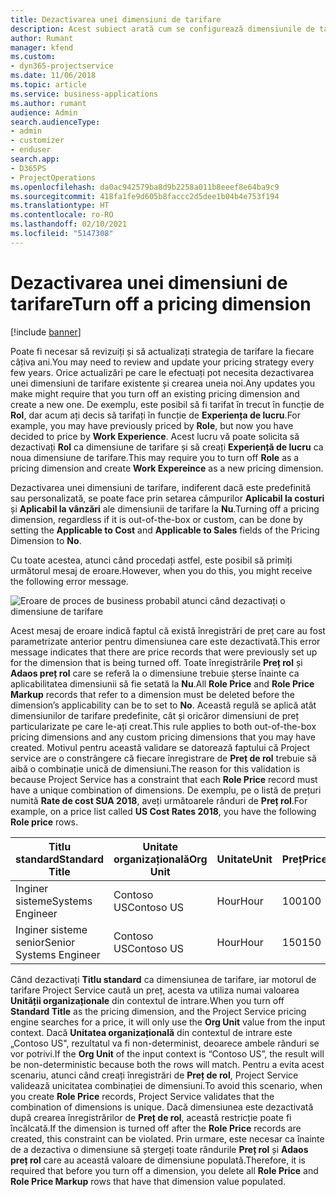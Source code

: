 ```yaml
---
title: Dezactivarea unei dimensiuni de tarifare
description: Acest subiect arată cum se configurează dimensiunile de tarifare în soluția Project service.
author: Rumant
manager: kfend
ms.custom:
- dyn365-projectservice
ms.date: 11/06/2018
ms.topic: article
ms.service: business-applications
ms.author: rumant
audience: Admin
search.audienceType:
- admin
- customizer
- enduser
search.app:
- D365PS
- ProjectOperations
ms.openlocfilehash: da0ac942579ba8d9b2258a011b8eeef8e64ba9c9
ms.sourcegitcommit: 418fa1fe9d605b8faccc2d5dee1b04b4e753f194
ms.translationtype: HT
ms.contentlocale: ro-RO
ms.lasthandoff: 02/10/2021
ms.locfileid: "5147308"
---
```

# <a name="turn-off-a-pricing-dimension"></a><span data-ttu-id="d7642-103">Dezactivarea unei dimensiuni de tarifare</span><span class="sxs-lookup"><span data-stu-id="d7642-103">Turn off a pricing dimension</span></span>

[!include [banner](../includes/psa-now-project-operations.md)]

<span data-ttu-id="d7642-104">Poate fi necesar să revizuiți și să actualizați strategia de tarifare la fiecare câțiva ani.</span><span class="sxs-lookup"><span data-stu-id="d7642-104">You may need to review and update your pricing strategy every few years.</span></span> <span data-ttu-id="d7642-105">Orice actualizări pe care le efectuați pot necesita dezactivarea unei dimensiuni de tarifare existente și crearea uneia noi.</span><span class="sxs-lookup"><span data-stu-id="d7642-105">Any updates you make might require that you turn off an existing pricing dimension and create a new one.</span></span> <span data-ttu-id="d7642-106">De exemplu, este posibil să fi tarifat în trecut în funcție de **Rol**, dar acum ați decis să tarifați în funcție de **Experiența de lucru**.</span><span class="sxs-lookup"><span data-stu-id="d7642-106">For example, you may have previously priced by **Role**, but now you have decided to price by **Work Experience**.</span></span> <span data-ttu-id="d7642-107">Acest lucru vă poate solicita să dezactivați **Rol** ca dimensiune de tarifare și să creați **Experiență de lucru** ca noua dimensiune de tarifare.</span><span class="sxs-lookup"><span data-stu-id="d7642-107">This may require you to turn off **Role** as a pricing dimension and create **Work Expereince** as a new pricing dimension.</span></span> 

<span data-ttu-id="d7642-108">Dezactivarea unei dimensiuni de tarifare, indiferent dacă este predefinită sau personalizată, se poate face prin setarea câmpurilor **Aplicabil la costuri** și **Aplicabil la vânzări** ale dimensiunii de tarifare la **Nu**.</span><span class="sxs-lookup"><span data-stu-id="d7642-108">Turning off a pricing dimension, regardless if it is out-of-the-box or custom, can be done by setting the **Applicable to Cost** and **Applicable to Sales** fields of the Pricing Dimension to **No**.</span></span>

<span data-ttu-id="d7642-109">Cu toate acestea, atunci când procedați astfel, este posibil să primiți următorul mesaj de eroare.</span><span class="sxs-lookup"><span data-stu-id="d7642-109">However, when you do this, you might receive the following error message.</span></span>

![Eroare de proces de business probabil atunci când dezactivați o dimensiune de tarifare](media/Business-Process-Error.png)


<span data-ttu-id="d7642-111">Acest mesaj de eroare indică faptul că există înregistrări de preț care au fost parametrizate anterior pentru dimensiunea care este dezactivată.</span><span class="sxs-lookup"><span data-stu-id="d7642-111">This error message indicates that there are price records that were previously set up for the dimension that is being turned off.</span></span> <span data-ttu-id="d7642-112">Toate înregistrările **Preț rol** și **Adaos preț rol** care se referă la o dimensiune trebuie șterse înainte ca aplicabilitatea dimensiunii să fie setată la **Nu**.</span><span class="sxs-lookup"><span data-stu-id="d7642-112">All **Role Price** and **Role Price Markup** records that refer to a dimension must be deleted before the dimension’s applicability can be to set to **No**.</span></span> <span data-ttu-id="d7642-113">Această regulă se aplică atât dimensiunilor de tarifare predefinite, cât și oricăror dimensiuni de preț particularizate pe care le-ați creat.</span><span class="sxs-lookup"><span data-stu-id="d7642-113">This rule applies to both out-of-the-box pricing dimensions and any custom pricing dimensions that you may have created.</span></span> <span data-ttu-id="d7642-114">Motivul pentru această validare se datorează faptului că Project service are o constrângere că fiecare înregistrare de **Preț de rol** trebuie să aibă o combinație unică de dimensiuni.</span><span class="sxs-lookup"><span data-stu-id="d7642-114">The reason for this validation is because Project Service has a constraint that each **Role Price** record must have a unique combination of dimensions.</span></span> <span data-ttu-id="d7642-115">De exemplu, pe o listă de prețuri numită **Rate de cost SUA 2018**, aveți următoarele rânduri de **Preț rol**.</span><span class="sxs-lookup"><span data-stu-id="d7642-115">For example, on a price list called **US Cost Rates 2018**, you have the following **Role price** rows.</span></span> 

| <span data-ttu-id="d7642-116">Titlu standard</span><span class="sxs-lookup"><span data-stu-id="d7642-116">Standard Title</span></span>         | <span data-ttu-id="d7642-117">Unitate organizațională</span><span class="sxs-lookup"><span data-stu-id="d7642-117">Org Unit</span></span>    |<span data-ttu-id="d7642-118">Unitate</span><span class="sxs-lookup"><span data-stu-id="d7642-118">Unit</span></span>   |<span data-ttu-id="d7642-119">Preț</span><span class="sxs-lookup"><span data-stu-id="d7642-119">Price</span></span>  |<span data-ttu-id="d7642-120">Monedă</span><span class="sxs-lookup"><span data-stu-id="d7642-120">Currency</span></span>  |
| -----------------------|-------------|-------|-------|----------|
| <span data-ttu-id="d7642-121">Inginer sisteme</span><span class="sxs-lookup"><span data-stu-id="d7642-121">Systems Engineer</span></span>|<span data-ttu-id="d7642-122">Contoso US</span><span class="sxs-lookup"><span data-stu-id="d7642-122">Contoso US</span></span>|<span data-ttu-id="d7642-123">Hour</span><span class="sxs-lookup"><span data-stu-id="d7642-123">Hour</span></span>| <span data-ttu-id="d7642-124">100</span><span class="sxs-lookup"><span data-stu-id="d7642-124">100</span></span>|<span data-ttu-id="d7642-125">USD</span><span class="sxs-lookup"><span data-stu-id="d7642-125">USD</span></span>|
| <span data-ttu-id="d7642-126">Inginer sisteme senior</span><span class="sxs-lookup"><span data-stu-id="d7642-126">Senior Systems Engineer</span></span>|<span data-ttu-id="d7642-127">Contoso US</span><span class="sxs-lookup"><span data-stu-id="d7642-127">Contoso US</span></span>|<span data-ttu-id="d7642-128">Hour</span><span class="sxs-lookup"><span data-stu-id="d7642-128">Hour</span></span>| <span data-ttu-id="d7642-129">150</span><span class="sxs-lookup"><span data-stu-id="d7642-129">150</span></span>| <span data-ttu-id="d7642-130">USD</span><span class="sxs-lookup"><span data-stu-id="d7642-130">USD</span></span>|


<span data-ttu-id="d7642-131">Când dezactivați **Titlu standard** ca dimensiunea de tarifare, iar motorul de tarifare Project Service caută un preț, acesta va utiliza numai valoarea **Unității organizaționale** din contextul de intrare.</span><span class="sxs-lookup"><span data-stu-id="d7642-131">When you turn off **Standard Title** as the pricing dimension, and the Project Service pricing engine searches for a price, it will only use the **Org Unit** value from the input context.</span></span> <span data-ttu-id="d7642-132">Dacă **Unitatea organizațională** din contextul de intrare este „Contoso US", rezultatul va fi non-determinist, deoarece ambele rânduri se vor potrivi.</span><span class="sxs-lookup"><span data-stu-id="d7642-132">If the **Org Unit** of the input context is “Contoso US”, the result will be non-deterministic because both the rows will match.</span></span> <span data-ttu-id="d7642-133">Pentru a evita acest scenariu, atunci când creați înregistrări de **Preț de rol**, Project Service validează unicitatea combinației de dimensiuni.</span><span class="sxs-lookup"><span data-stu-id="d7642-133">To avoid this scenario, when you create **Role Price** records, Project Service validates that the combination of dimensions is unique.</span></span> <span data-ttu-id="d7642-134">Dacă dimensiunea este dezactivată după crearea înregistrărilor de **Preț de rol**, această restricție poate fi încălcată.</span><span class="sxs-lookup"><span data-stu-id="d7642-134">If the dimension is turned off after the **Role Price** records are created, this constraint can be violated.</span></span> <span data-ttu-id="d7642-135">Prin urmare, este necesar ca înainte de a dezactiva o dimensiune să ștergeți toate rândurile **Preț rol** și **Adaos preț rol** care au această valoare de dimensiune populată.</span><span class="sxs-lookup"><span data-stu-id="d7642-135">Therefore, it is required that before you turn off a dimension, you delete all **Role Price** and **Role Price Markup** rows that have that dimension value populated.</span></span>

